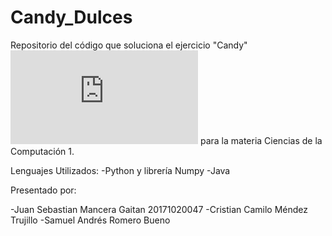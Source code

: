 # Candy_Dulces
Repositorio del código que soluciona el ejercicio "Candy" ![ejercicio](https://github.com/Sebastian-MG/Candy_Dulces/blob/main/Candy.pdf) para la materia Ciencias de la Computación 1.

Lenguajes Utilizados: 
-Python y librería Numpy
-Java

Presentado por:

-Juan Sebastian Mancera Gaitan 20171020047
-Cristian Camilo Méndez Trujillo
-Samuel Andrés Romero Bueno
